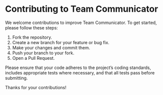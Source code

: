 # Contributing to Team Communicator

We welcome contributions to improve Team Communicator. To get started, please follow these steps:
1. Fork the repository.
2. Create a new branch for your feature or bug fix.
3. Make your changes and commit them.
4. Push your branch to your fork.
5. Open a Pull Request.

Please ensure that your code adheres to the project’s coding standards, includes appropriate tests where necessary, and that all tests pass before submitting.

Thanks for your contributions!